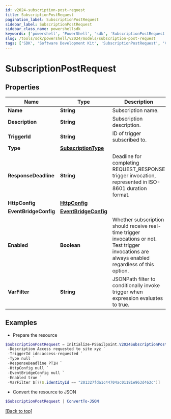 ```yaml
---
id: v2024-subscription-post-request
title: SubscriptionPostRequest
pagination_label: SubscriptionPostRequest
sidebar_label: SubscriptionPostRequest
sidebar_class_name: powershellsdk
keywords: ['powershell', 'PowerShell', 'sdk', 'SubscriptionPostRequest', 'V2024SubscriptionPostRequest'] 
slug: /tools/sdk/powershell/v2024/models/subscription-post-request
tags: ['SDK', 'Software Development Kit', 'SubscriptionPostRequest', 'V2024SubscriptionPostRequest']
---
```



# SubscriptionPostRequest

## Properties

Name | Type | Description | Notes
------------ | ------------- | ------------- | -------------
**Name** | **String** | Subscription name. | [required]
**Description** | **String** | Subscription description. | [optional] 
**TriggerId** | **String** | ID of trigger subscribed to. | [required]
**Type** | [**SubscriptionType**](subscription-type) |  | [required]
**ResponseDeadline** | **String** | Deadline for completing REQUEST_RESPONSE trigger invocation, represented in ISO-8601 duration format. | [optional] [default to "PT1H"]
**HttpConfig** | [**HttpConfig**](http-config) |  | [optional] 
**EventBridgeConfig** | [**EventBridgeConfig**](event-bridge-config) |  | [optional] 
**Enabled** | **Boolean** | Whether subscription should receive real-time trigger invocations or not.  Test trigger invocations are always enabled regardless of this option. | [optional] [default to $true]
**VarFilter** | **String** | JSONPath filter to conditionally invoke trigger when expression evaluates to true. | [optional] 

## Examples

- Prepare the resource
```powershell
$SubscriptionPostRequest = Initialize-PSSailpoint.V2024SubscriptionPostRequest  -Name Access request subscription `
 -Description Access requested to site xyz `
 -TriggerId idn:access-requested `
 -Type null `
 -ResponseDeadline PT1H `
 -HttpConfig null `
 -EventBridgeConfig null `
 -Enabled true `
 -VarFilter $[?($.identityId == "201327fda1c44704ac01181e963d463c")]
```

- Convert the resource to JSON
```powershell
$SubscriptionPostRequest | ConvertTo-JSON
```


[[Back to top]](#) 

